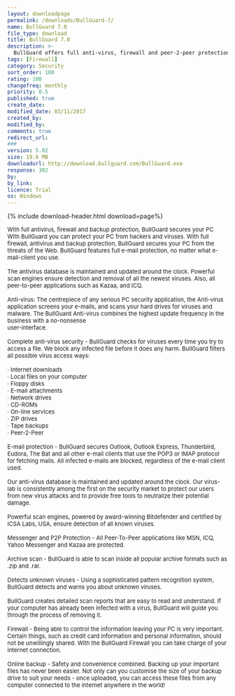 ```yaml
---
layout: downloadpage
permalink: /downloads/BullGuard-7/
name: BullGuard 7.0
file_type: download
title: BullGuard 7.0
description: >-
  BullGuard offers full anti-virus, firewall and peer-2-peer protection
tags: [Firewall]
category: Security
sort_order: 100
rating: 100
changefreq: monthly
priority: 0.5
published: true
create_date: 
modified_date: 03/11/2017
created_by: 
modified_by: 
comments: true
redirect_url: 
### 
version: 5.02
size: 19.6 MB
downloadurl: http://download.bullguard.com/BullGuard.exe
response: 302
by: 
by_link: 
licence: Trial
os: Windows
---
```


{% include download-header.html download=page%}

<p style="fix-download-text !important">
<p><font size="2">With full antivirus, firewall and backup protection, BullGuard secures your PC <br />
With BullGuard you can protect your PC from hackers and viruses. With full firewall, antivirus and backup protection, BullGuard secures your PC from the threats of the Web. BullGuard features full e-mail protection, no matter what e-mail-client you use. <br />
<br />
The antivirus database is maintained and updated around the clock. Powerful scan engines ensure detection and removal of all the newest viruses. Also, all peer-to-peer applications such as Kazaa, and ICQ. <br />
<br />
Anti-virus: The centrepiece of any serious PC security application, the Anti-virus application screens your e-mails, and scans your hard drives for viruses and malware. The BullGuard Anti-virus combines the highest update frequency in the business with a no-nonsense <br />
user-interface. <br />
<br />
Complete anti-virus security - BullGuard checks for viruses every time you try to access a file. We block any infected file before it does any harm. BullGuard filters all possible virus access ways: <br />
<br />
· Internet downloads <br />
· Local files on your computer <br />
· Floppy disks <br />
· E-mail attachments <br />
· Network drives <br />
· CD-ROMs <br />
· On-line services <br />
· ZIP drives <br />
· Tape backups <br />
· Peer-2-Peer <br />
<br />
E-mail protection - BullGuard secures Outlook, Outlook Express, Thunderbird, Eudora, The Bat and all other e-mail clients that use the POP3 or IMAP protocol for fetching mails. All infected e-mails are blocked, regardless of the e-mail client used. <br />
<br />
Our anti-virus database is maintained and updated around the clock. Our virus-lab is consistently among the first on the security market to protect our users from new virus attacks and to provide free tools to neutralize their potential damage. <br />
<br />
Powerful scan engines, powered by award-winning Bitdefender and certified by ICSA Labs, USA, ensure detection of all known viruses. <br />
<br />
Messenger and P2P Protection - All Peer-To-Peer applications like MSN, ICQ, Yahoo Messenger and Kazaa are protected. <br />
<br />
Archive scan - BullGuard is able to scan inside all popular archive formats such as .zip and .rar. <br />
<br />
Detects unknown viruses - Using a sophisticated pattern recognition system, BullGuard detects and warns you about unknown viruses. <br />
<br />
BullGuard creates detailed scan reports that are easy to read and understand. If your computer has already been infected with a virus, BullGuard will guide you through the process of removing it. <br />
<br />
Firewall - Being able to control the information leaving your PC is very important. Certain things, such as credit card information and personal information, should not be unwillingly shared. With the BullGuard Firewall you can take charge of your internet connection. <br />
<br />
Online backup - Safety and convenience combined. Backing up your important files has never been easier. Not only can you customise the size of your backup drive to suit your needs - once uploaded, you can access these files from any computer connected to the internet anywhere in the world!</font></p></p>
